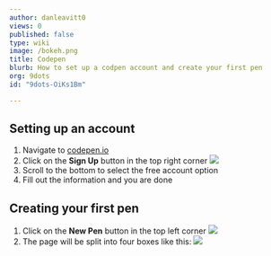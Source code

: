 ```yaml
---
author: danleavitt0
views: 0
published: false
type: wiki
image: /bokeh.png
title: Codepen
blurb: How to set up a codpen account and create your first pen
org: 9dots
id: "9dots-OiKs1Bm"

---
```


## Setting up an account
1. Navigate to [codepen.io](codepen.io) 
2. Click on the **Sign Up** button in the top right corner
![](http://uploads.9dots.io/OiKsR2r_md.jpg) 
3. Scroll to the bottom to select the free account option
4. Fill out the information and you are done

## Creating your first pen
1. Click on the **New Pen** button in the top left corner
![](http://uploads.9dots.io/OiKsmlX_md.jpg) 
2. The page will be split into four boxes like this:
![](http://uploads.9dots.io/OiKswVQ_md.jpg) 
